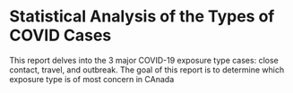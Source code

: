 # Statistical Analysis of the Types of COVID Cases

This report delves into the 3 major COVID-19 exposure type cases: close contact, travel, and outbreak. The goal of this report is to determine which exposure type is of most concern in CAnada
